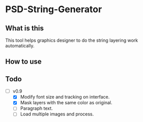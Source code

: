 # PSD-String-Generator
## What is this
This tool helps graphics designer to do the string layering work automatically.

## How to use

## Todo
- [ ] v0.9
  - [x] Modify font size and tracking on interface.
  - [x] Mask layers with the same color as original. 
  - [ ] Paragraph text.
  - [ ] Load multiple images and process.
